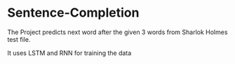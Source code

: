 # Sentence-Completion
The Project predicts next word after the given 3 words from Sharlok Holmes test file. 

It uses LSTM and RNN for training the data
